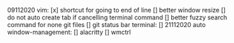 09112020
  vim:
    [x] shortcut for going to end of line
    [] better window resize
    [] do not auto create tab if cancelling terminal command
    [] better fuzzy search command for none git files
    [] git status bar
  terminal:
    []
21112020
  auto window-management:
    [] alacritty
    [] wmctrl
